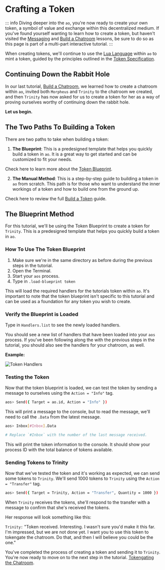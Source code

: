# Crafting a Token

::: info
Diving deeper into the `ao`, you're now ready to create your own token, a symbol of value and exchange within this decentralized medium. If you've found yourself wanting to learn how to create a token, but haven't visited the [Messaging](messaging) and [Build a Chatroom](chatroom) lessons, be sure to do so as this page is part of a multi-part interactive tutorial.
:::

When creating tokens, we'll continue to use the [Lua Language](../../references/lua.md) within `ao` to mint a token, guided by the principles outlined in the [Token Specification](../../references/token.md).

## Continuing Down the Rabbit Hole

In our last tutorial, [Build a Chatroom](chatroom), we learned how to create a chatroom within `ao`, invited both `Morpheus` and `Trinity` to the chatroom we created, and then `Trinity` has now asked for us to create a token for her as a way of proving ourselves worthy of continuing down the rabbit hole.

**Let us begin.**

## The Two Paths To Building a Token

There are two paths to take when building a token:

1. **The Blueprint**: This is a predesigned template that helps you quickly build a token in `ao`. It is a great way to get started and can be customized to fit your needs.

Check here to learn more about the [Token Blueprint](../../guides/aos/blueprints/token.md).

2. **The Manual Method**: This is a step-by-step guide to building a token in `ao` from scratch. This path is for those who want to understand the inner workings of a token and how to build one from the ground up.

Check here to review the full [Build a Token](../../guides/aos/token.md) guide.

## The Blueprint Method

For this tutorial, we'll be using the Token Blueprint to create a token for `Trinity`. This is a predesigned template that helps you quickly build a token in `ao`.

### How To Use The Token Blueprint

1. Make sure we're in the same directory as before during the previous steps in the tutorial.
2. Open the Terminal.
3. Start your `aos` process.
4. Type in `.load-blueprint token`

This will load the required handlers for the tutorials token within `ao`. It's important to note that the token blueprint isn't specific to this tutorial and can be used as a foundation for any token you wish to create.

### Verify the Blueprint is Loaded

Type in `Handlers.list` to see the newly loaded handlers.

You should see a new list of handlers that have been loaded into your `aos` process. If you've been following along the with the previous steps in the tutorial, you should also see the handlers for your chatroom, as well.

**Example:**

![Token Handlers](/token3.png)

### Testing the Token

Now that the token blueprint is loaded, we can test the token by sending a message to ourselves using the `Action = "Info"` tag.

```sh
aos> Send({ Target = ao.id, Action = "Info" })
```

This will print a message to the console, but to read the message, we'll need to call the `.Data` from the latest message.

```sh
aos> Inbox[#Inbox].Data

# Replace `#Inbox` with the number of the last message received.
```

This will print the token information to the console. It should show your process ID with the total balance of tokens available.

### Sending Tokens to Trinity

Now that we've tested the token and it's working as expected, we can send some tokens to `Trinity`. We'll send 1000 tokens to `Trinity` using the `Action = "Transfer"` tag.

```sh
aos> Send({ Target = Trinity, Action = "Transfer", Quantity = 1000 })
```

When `Trinity` receives the tokens, she'll respond to the transfer with a message to confirm that she's received the tokens.

Her response will look something like this:

`Trinity:` "Token received. Interesting. I wasn't sure you'd make it this far. I'm impressed, but we are not done yet. I want you to use this token to tokengate the chatroom. Do that, and then I will believe you could be the one."

You've completed the process of creating a token and sending it to `Trinity`. You're now ready to move on to the next step in the tutorial. [Tokengating the Chatroom](tokengating).
